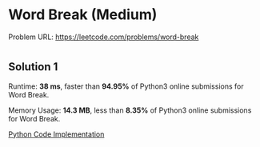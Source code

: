 # Word Break (Medium)

Problem URL: https://leetcode.com/problems/word-break

#

## Solution 1

Runtime: **38 ms**, faster than **94.95%** of Python3 online submissions for Word Break.

Memory Usage: **14.3 MB**, less than **8.35%** of Python3 online submissions for Word Break.

[Python Code Implementation](memory_break.py)

